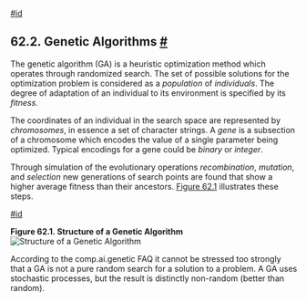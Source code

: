 [#id](#GEQO-INTRO2)

## 62.2. Genetic Algorithms [#](#GEQO-INTRO2)

The genetic algorithm (GA) is a heuristic optimization method which operates through randomized search. The set of possible solutions for the optimization problem is considered as a *population* of *individuals*. The degree of adaptation of an individual to its environment is specified by its *fitness*.

The coordinates of an individual in the search space are represented by *chromosomes*, in essence a set of character strings. A *gene* is a subsection of a chromosome which encodes the value of a single parameter being optimized. Typical encodings for a gene could be *binary* or *integer*.

Through simulation of the evolutionary operations *recombination*, *mutation*, and *selection* new generations of search points are found that show a higher average fitness than their ancestors. [Figure 62.1](geqo-intro2#GEQO-FIGURE) illustrates these steps.

[#id](#GEQO-FIGURE)

**Figure 62.1. Structure of a Genetic Algorithm**
![Structure of a Genetic Algorithm](/docs/postgres/genetic-algorithm.svg)

According to the comp.ai.genetic FAQ it cannot be stressed too strongly that a GA is not a pure random search for a solution to a problem. A GA uses stochastic processes, but the result is distinctly non-random (better than random).

